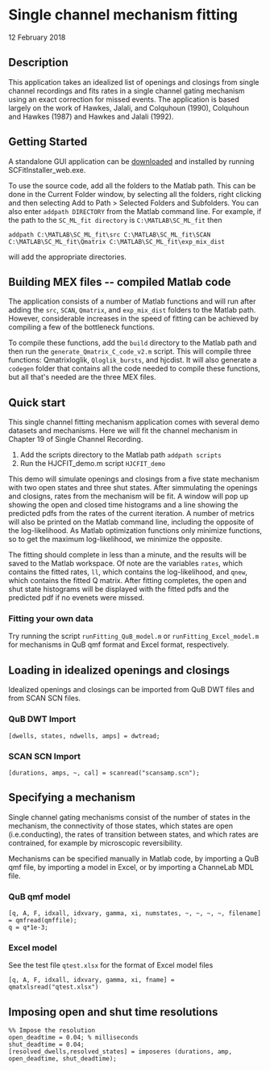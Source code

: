 Single channel mechanism fitting
================================

12 February 2018


Description
--------------------------------

This application takes an idealized list of openings and closings from single channel recordings and fits rates in a single channel gating mechanism using an exact correction for missed events. The application is based largely on the work of Hawkes, Jalali, and Colquhoun (1990), Colquhoun and Hawkes (1987) and Hawkes and Jalali (1992).


Getting Started
--------------------------------

A standalone GUI application can be [downloaded](https://github.com/ogdenkev/scfit/releases/download/v0.1.0-alpha/SCFit_Installer.zip) and installed by running SCFitInstaller_web.exe.

To use the source code, add all the folders to the Matlab path. This can be done in the Current Folder window, by selecting all the folders, right clicking and then selecting Add to Path > Selected Folders and Subfolders. You can also enter `addpath DIRECTORY` from the Matlab command line. For example, if the path to the `SC_ML_fit directory` is `C:\MATLAB\SC_ML_fit` then 

```
addpath C:\MATLAB\SC_ML_fit\src C:\MATLAB\SC_ML_fit\SCAN C:\MATLAB\SC_ML_fit\Qmatrix C:\MATLAB\SC_ML_fit\exp_mix_dist
```

will add the appropriate directories. 


Building MEX files -- compiled Matlab code
------------------------------------------

The application consists of a number of Matlab functions and will run after adding the `src`, `SCAN`, `Qmatrix`, and `exp_mix_dist` folders to the Matlab path. However, considerable increases in the speed of fitting can be achieved by compiling a few of the bottleneck functions.

To compile these functions, add the `build` directory to the Matlab path and then run the `generate_Qmatrix_C_code_v2.m` script. This will compile three functions: Qmatrixloglik, `Qloglik_bursts`, and hjcdist. It will also generate a `codegen` folder that contains all the code needed to compile these functions, but all that's needed are the three MEX files.


Quick start
------------------------------------------

This single channel fitting mechanism application comes with several demo datasets and mechanisms. Here we will fit the channel mechanism in Chapter 19 of Single Channel Recording.

1. Add the scripts directory to the Matlab path
    `addpath scripts`
2. Run the HJCFIT_demo.m script
    `HJCFIT_demo`

This demo will simulate openings and closings from a five state mechanism with two open states and three shut states. After simmulating the openings and closigns, rates from the mechanism will be fit.  A window will pop up showing the open and closed time histograms and a line showing the predicted pdfs from the rates of the current iteration. A number of metrics will also be printed on the Matlab command line, including the opposite of the log-likelihood. As Matlab optimization functions only minimize functions, so to get the maximum log-likelihood, we minimize the opposite.

The fitting should complete in less than a minute, and the results will be saved to the Matlab workspace. Of note are the variables `rates`, which contains the fitted rates, `ll`, which contains the log-likelihood, and `qnew`, which contains the fitted Q matrix. After fitting completes, the open and shut state histograms will be displayed with the fitted pdfs and the predicted pdf if no evenets were missed.

### Fitting your own data

Try running the script `runFitting_QuB_model.m` or `runFitting_Excel_model.m` for mechanisms in QuB qmf format and Excel format, respectively.


Loading in idealized openings and closings
------------------------------------------

Idealized openings and closings can be imported from QuB DWT files and from SCAN SCN files.

### QuB DWT Import

```
[dwells, states, ndwells, amps] = dwtread;
```

### SCAN SCN Import

```
[durations, amps, ~, cal] = scanread("scansamp.scn");
```


Specifying a mechanism
----------------------

Single channel gating mechanisms consist of the number of states in the mechanism, the connectivity of those states, which states are open (i.e.conducting), the rates of transition between states, and which rates are contrained, for example by microscopic reversibility.

Mechanisms can be specified manually in Matlab code, by importing a QuB qmf file, by importing a model in Excel, or by importing a ChanneLab MDL file.

### QuB qmf model

```
[q, A, F, idxall, idxvary, gamma, xi, numstates, ~, ~, ~, ~, filename] = qmfread(qmffile);
q = q*1e-3;
```

### Excel model

See the test file `qtest.xlsx` for the format of Excel model files

```
[q, A, F, idxall, idxvary, gamma, xi, fname] = qmatxlsread("qtest.xlsx")
```


Imposing open and shut time resolutions
---------------------------------------

```
%% Impose the resolution
open_deadtime = 0.04; % milliseconds
shut_deadtime = 0.04;
[resolved_dwells,resolved_states] = imposeres (durations, amp, open_deadtime, shut_deadtime);
```


